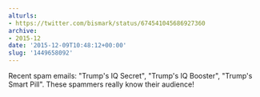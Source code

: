 ```yaml
---
alturls:
- https://twitter.com/bismark/status/674541045686927360
archive:
- 2015-12
date: '2015-12-09T10:48:12+00:00'
slug: '1449658092'
---
```


Recent spam emails: "Trump's IQ Secret", "Trump's IQ Booster", "Trump's Smart Pill". These spammers really know their audience!

